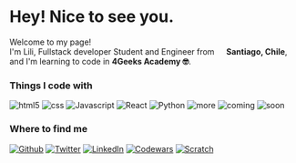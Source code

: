<h1> Hey! Nice to see you.</h1>


<p>Welcome to my page! </br> I'm Lili, Fullstack developer Student and Engineer from <img src="https://cdn-icons-png.flaticon.com/512/197/197586.png" width="13"/> <b>Santiago, Chile</b>, and I'm learning to code in <b>4Geeks Academy 🤓</b>. </p>
<h3>Things I code with</h3>
<p>
  <img alt="html5" src="https://img.shields.io/badge/-HTML5-%23b3535e?style=flat-square&logo=html5&logoColor=white" />
  <img alt="css" src="https://img.shields.io/badge/CSS-%23cda043?style=flat-square&logo=css3&logoColor=white" />
  <img alt="Javascript" src="https://img.shields.io/badge/Javascript-%23ad5149?style=flat-square&logo=javascript&logoColor=white" />
  <img alt="React" src="https://img.shields.io/badge/-React-%23ac5d8b?style=flat-square&logo=react&logoColor=white" />
  <img alt="Python" src="https://img.shields.io/badge/-Python-%237f6aad?style=flat-square&logo=python&logoColor=white" />
  <img alt="more" src="https://img.shields.io/badge/-more-%236a7aad?style=flat-square" />
  <img alt="coming" src="https://img.shields.io/badge/-coming-%2383a8cf?style=flat-square" />
  <img alt="soon" src="https://img.shields.io/badge/-soon...-%2392DDC8?style=flat-square" />
</p>



<h3>Where to find me</h3>
<p><a href="https://github.com/liliaqvq" target="_blank"><img alt="Github" src="https://img.shields.io/badge/GitHub-%2312100E.svg?&style=for-the-badge&logo=Github&logoColor=white" /></a> <a href="https://twitter.com/Lili_Aqvq" target="_blank"><img alt="Twitter" src="https://img.shields.io/badge/twitter-%231DA1F2.svg?&style=for-the-badge&logo=twitter&logoColor=white" /></a> <a href="https://www.linkedin.com/in/liliana-aqueveque" target="_blank"><img alt="LinkedIn" src="https://img.shields.io/badge/linkedin-%230077B5.svg?&style=for-the-badge&logo=linkedin&logoColor=white" /></a> <a href="https://www.codewars.com/users/liliaqvq" target="_blank"><img alt="Codewars" src="https://img.shields.io/badge/Codewars-%23ee5252.svg?&style=for-the-badge&logo=codewars&logoColor=white" /></a> <a
href="https://scratch.mit.edu/projects/833371158/" target="_blank"><img alt="Scratch" src="https://img.shields.io/badge/Scratch%20Game-%23D86653.svg?&style=for-the-badge&logo=Scratch&logoColor=white" /></a> </p>

<!--
**liliaqvq/liliaqvq** is a ✨ _special_ ✨ repository because its `README.md` (this file) appears on your GitHub profile.

Here are some ideas to get you started:

- 🔭 I’m currently working on ...
- 🌱 I’m currently learning ...
- 👯 I’m looking to collaborate on ...
- 🤔 I’m looking for help with ...
- 💬 Ask me about ...
- 📫 How to reach me: ...
- ⚡ Fun fact: ...
-->
